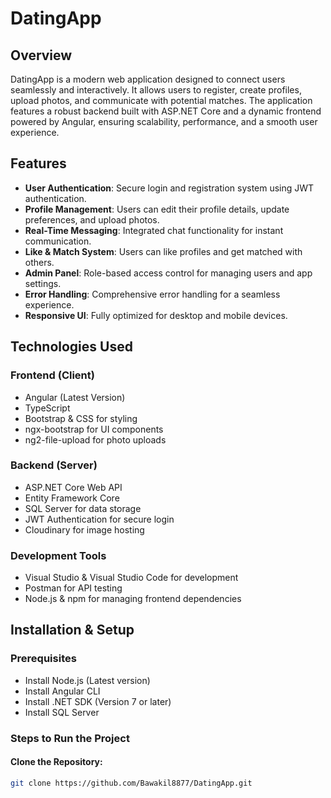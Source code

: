 # DatingApp

## Overview

DatingApp is a modern web application designed to connect users seamlessly and interactively. It allows users to register, create profiles, upload photos, and communicate with potential matches. The application features a robust backend built with ASP.NET Core and a dynamic frontend powered by Angular, ensuring scalability, performance, and a smooth user experience.

## Features

- **User Authentication**: Secure login and registration system using JWT authentication.
- **Profile Management**: Users can edit their profile details, update preferences, and upload photos.
- **Real-Time Messaging**: Integrated chat functionality for instant communication.
- **Like & Match System**: Users can like profiles and get matched with others.
- **Admin Panel**: Role-based access control for managing users and app settings.
- **Error Handling**: Comprehensive error handling for a seamless experience.
- **Responsive UI**: Fully optimized for desktop and mobile devices.

## Technologies Used

### Frontend (Client)
- Angular (Latest Version)
- TypeScript
- Bootstrap & CSS for styling
- ngx-bootstrap for UI components
- ng2-file-upload for photo uploads

### Backend (Server)
- ASP.NET Core Web API
- Entity Framework Core
- SQL Server for data storage
- JWT Authentication for secure login
- Cloudinary for image hosting

### Development Tools
- Visual Studio & Visual Studio Code for development
- Postman for API testing
- Node.js & npm for managing frontend dependencies

## Installation & Setup

### Prerequisites
- Install Node.js (Latest version)
- Install Angular CLI
- Install .NET SDK (Version 7 or later)
- Install SQL Server

### Steps to Run the Project

#### Clone the Repository:
```sh
git clone https://github.com/Bawakil8877/DatingApp.git


